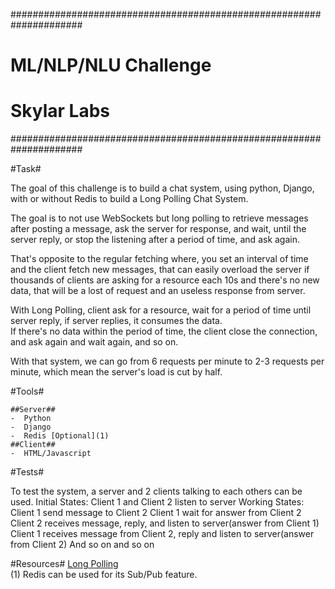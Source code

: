 #####################################################################
#				ML/NLP/NLU Challenge								#
#					Skylar Labs										#
#####################################################################


#Task#

The goal of this challenge is to build a chat system, using python, Django, with or without Redis to build a Long Polling Chat System.

The goal is to not use WebSockets but long polling to retrieve messages after posting a message, ask the server for response, and wait,
until the server reply, or stop the listening after a period of time, and ask again.

That's opposite to the regular fetching where, you set an interval of time and the client fetch new messages, that can easily overload the
server if thousands of clients are asking for a resource each 10s and there's no new data, that will be a lost of request and an useless
response from server.

With Long Polling, client ask for a resource, wait for a period of time until server reply, if server replies, it consumes the data.  
If there's no data within the period of time, the client close the connection, and ask again and wait again, and so on.

With that system, we can go from 6 requests per minute to 2-3 requests per minute, which mean the server's load is cut by half.

#Tools#

	##Server##
	-  Python
	-  Django
	-  Redis [Optional](1)
	##Client##
	-  HTML/Javascript

#Tests#

To test the system, a server and 2 clients talking to each others can be used.
Initial States:
Client 1 and Client 2 listen to server
Working States:
Client 1 send message to Client 2
Client 1 wait for answer from Client 2
Client 2 receives message, reply, and listen to server(answer from Client 1)
Client 1 receives message from Client 2, reply and listen to server(answer from Client 2)
And so on and so on


#Resources#
[Long Polling](https://www.pubnub.com/blog/2014-12-01-http-long-polling/)  
(1) Redis can be used for its Sub/Pub feature.
